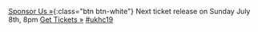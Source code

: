 
<span class="left">[Sponsor Us &raquo;](/sponsorship){:class="btn btn-white"}</span>
<span class="message">Next ticket release on Sunday July 8th, 8pm</span>
<span class="center">
    <tito-button class="get-tickets" event="ukhealthcamp/2019" ssl-check-disabled>
        <a href="https://ti.to/ukhealthcamp/2019" class="btn btn-primary">Get Tickets &raquo;</a>
    </tito-button>
</span>
<span class="right">[#ukhc19](https://twitter.com/search?q=%23ukhc19)</span>
